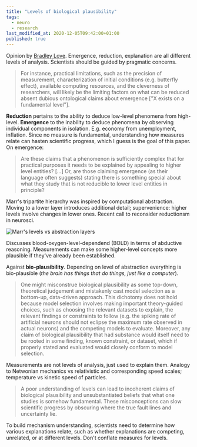 ```yaml
---
title: "Levels of biological plausibility"
tags:
  - neuro
  - research
last_modified_at: 2020-12-05T09:42:00+01:00
published: true
---
```



Opinion by [Bradley Love](https://royalsocietypublishing.org/doi/10.1098/rstb.2019.0632#d1e510).
Emergence, reduction, explanation are all different levels of analysis.
Scientists should be guided by pragmatic concerns.

> For instance, practical limitations, such as the precision of measurement,
> characterization of initial conditions (e.g. butterfly effect), available
> computing resources, and the cleverness of researchers, will likely be the
> limiting factors on what can be reduced absent dubious ontological claims
> about emergence ["X exists on a fundamental level"].

**Reduction** pertains to the ability to deduce low-level phenomena from
high-level. **Emergence** to the inability to deduce phenomena by observing
individual components in isolation. E.g. economy from unemployment, inflation.
Since no measure is fundamental, understanding how measures relate can hasten
scientific progress, which I guess is the goal of this paper. On emergence:

> Are these claims that a phenomenon is sufficiently complex that for practical
> purposes it needs to be explained by appealing to higher level entities?
> [...] Or, are those claiming emergence (as their language often suggests)
> stating there is something special about what they study that is not reducible
> to lower level entities in principle?

Marr's tripartite hierarchy was inspired by computational abstraction. Moving to
a lower layer introduces additional detail; supervenience: higher levels
involve changes in lower ones. Recent call to reconsider reductionsm in neurosci.

![Marr's levels vs abstraction layers](https://royalsocietypublishing.org/cms/asset/52d29e69-f921-40b4-b173-3f22fffe3bfb/rstb20190632f01.jpg)


Discusses blood-oxygen-level-dependend (BOLD) in terms of abductive reasoning.
Measurements can make some higher-level concepts more plausible if they've
already been established.

Against **bio-plausibility**. Depending on level of abstraction everything is
bio-plausible (*the brain has things that do things, just like a computer*).

> One might misconstrue biological plausibility as some top-down, theoretical
> judgement and mistakenly cast model selection as a bottom-up, data-driven
> approach. This dichotomy does not hold because model selection involves making
> important theory-guided choices, such as choosing the relevant datasets to
> explain, the relevant findings or constraints to follow (e.g. the spiking rate
> of artificial neurons should not eclipse the maximum rate observed in actual
> neurons) and the competing models to evaluate. Moreover, any claim of
> biological plausibility that had substance would itself need to be rooted in
> some finding, known constraint, or dataset, which if properly stated and
> evaluated would closely conform to model selection.


Measurements are not levels of analysis, just used to explain them. Analogy to
Netwonian mechanics vs relativistic and corresponding speed scales; temperature
vs kinetic speed of particles.

> A poor understanding of levels can lead to incoherent claims of biological
> plausibility and unsubstantiated beliefs that what one studies is somehow
> fundamental. These misconceptions can slow scientific progress by obscuring
> where the true fault lines and uncertainty lie.

To build mechanism understanding, scientists need to determine how various
explanations relate, such as whether explanations are competing, unrelated, or
at different levels. Don't conflate measures for levels.

